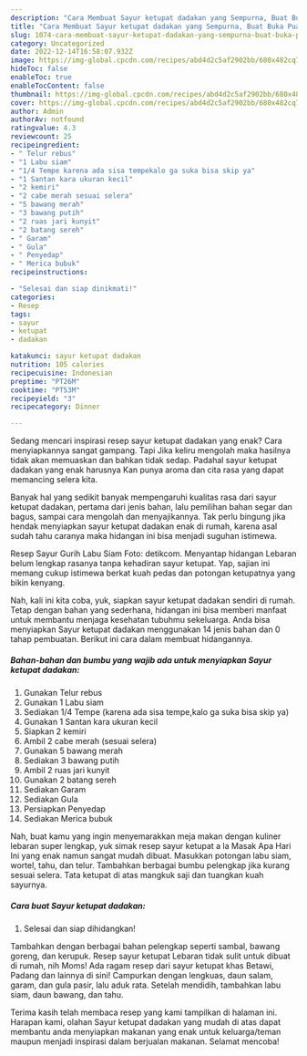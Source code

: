 ```yaml
---
description: "Cara Membuat Sayur ketupat dadakan yang Sempurna, Buat Buka Puasa}"
title: "Cara Membuat Sayur ketupat dadakan yang Sempurna, Buat Buka Puasa}"
slug: 1074-cara-membuat-sayur-ketupat-dadakan-yang-sempurna-buat-buka-puasa
category: Uncategorized
date: 2022-12-14T16:58:07.932Z
image: https://img-global.cpcdn.com/recipes/abd4d2c5af2902bb/680x482cq70/sayur-ketupat-dadakan-foto-resep-utama.jpg
hideToc: false
enableToc: true
enableTocContent: false
thumbnail: https://img-global.cpcdn.com/recipes/abd4d2c5af2902bb/680x482cq70/sayur-ketupat-dadakan-foto-resep-utama.jpg
cover: https://img-global.cpcdn.com/recipes/abd4d2c5af2902bb/680x482cq70/sayur-ketupat-dadakan-foto-resep-utama.jpg
author: Admin
authorAv: notfound
ratingvalue: 4.3
reviewcount: 25
recipeingredient:
- " Telur rebus"
- "1 Labu siam"
- "1/4 Tempe karena ada sisa tempekalo ga suka bisa skip ya"
- "1 Santan kara ukuran kecil"
- "2 kemiri"
- "2 cabe merah sesuai selera"
- "5 bawang merah"
- "3 bawang putih"
- "2 ruas jari kunyit"
- "2 batang sereh"
- " Garam"
- " Gula"
- " Penyedap"
- " Merica bubuk"
recipeinstructions:

- "Selesai dan siap dinikmati!"
categories:
- Resep
tags:
- sayur
- ketupat
- dadakan

katakunci: sayur ketupat dadakan 
nutrition: 105 calories
recipecuisine: Indonesian
preptime: "PT26M"
cooktime: "PT53M"
recipeyield: "3"
recipecategory: Dinner

---
```



Sedang mencari inspirasi resep sayur ketupat dadakan yang enak? Cara menyiapkannya sangat gampang. Tapi Jika keliru mengolah maka hasilnya tidak akan memuaskan dan bahkan tidak sedap. Padahal sayur ketupat dadakan yang enak harusnya Kan punya aroma dan cita rasa yang dapat memancing selera kita.


Banyak hal yang sedikit banyak mempengaruhi kualitas rasa dari sayur ketupat dadakan, pertama dari jenis bahan, lalu pemilihan bahan segar dan bagus, sampai cara mengolah dan menyajikannya. Tak perlu bingung jika hendak menyiapkan sayur ketupat dadakan enak di rumah, karena asal sudah tahu caranya maka hidangan ini bisa menjadi suguhan istimewa.

Resep Sayur Gurih Labu Siam Foto: detikcom. Menyantap hidangan Lebaran belum lengkap rasanya tanpa kehadiran sayur ketupat. Yap, sajian ini memang cukup istimewa berkat kuah pedas dan potongan ketupatnya yang bikin kenyang.


Nah, kali ini kita coba, yuk, siapkan sayur ketupat dadakan sendiri di rumah. Tetap dengan bahan yang sederhana, hidangan ini bisa memberi manfaat untuk membantu menjaga kesehatan tubuhmu sekeluarga. Anda bisa menyiapkan Sayur ketupat dadakan menggunakan 14 jenis bahan dan 0 tahap pembuatan. Berikut ini cara dalam membuat hidangannya.

<!--inarticleads1-->

##### Bahan-bahan dan bumbu yang wajib ada untuk menyiapkan Sayur ketupat dadakan:

1. Gunakan  Telur rebus
1. Gunakan 1 Labu siam
1. Sediakan 1/4 Tempe (karena ada sisa tempe,kalo ga suka bisa skip ya)
1. Gunakan 1 Santan kara ukuran kecil
1. Siapkan 2 kemiri
1. Ambil 2 cabe merah (sesuai selera)
1. Gunakan 5 bawang merah
1. Sediakan 3 bawang putih
1. Ambil 2 ruas jari kunyit
1. Gunakan 2 batang sereh
1. Sediakan  Garam
1. Sediakan  Gula
1. Persiapkan  Penyedap
1. Sediakan  Merica bubuk


Nah, buat kamu yang ingin menyemarakkan meja makan dengan kuliner lebaran super lengkap, yuk simak resep sayur ketupat a la Masak Apa Hari Ini yang enak namun sangat mudah dibuat. Masukkan potongan labu siam, wortel, tahu, dan telur. Tambahkan berbagai bumbu pelengkap jika kurang sesuai selera. Tata ketupat di atas mangkuk saji dan tuangkan kuah sayurnya. 

<!--inarticleads2-->

##### Cara buat Sayur ketupat dadakan:


1. Selesai dan siap dihidangkan!

Tambahkan dengan berbagai bahan pelengkap seperti sambal, bawang goreng, dan kerupuk. Resep sayur ketupat Lebaran tidak sulit untuk dibuat di rumah, nih Moms! Ada ragam resep dari sayur ketupat khas Betawi, Padang dan lainnya di sini! Campurkan dengan lengkuas, daun salam, garam, dan gula pasir, lalu aduk rata. Setelah mendidih, tambahkan labu siam, daun bawang, dan tahu. 

Terima kasih telah membaca resep yang kami tampilkan di halaman ini. Harapan kami, olahan Sayur ketupat dadakan yang mudah di atas dapat membantu anda menyiapkan makanan yang enak untuk keluarga/teman maupun menjadi inspirasi dalam berjualan makanan. Selamat mencoba!
